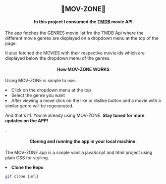 <h2 align="center">🥤MOV-ZONE🍿</h2>
<h4 target="_blank" align="center">In this project I consumed the <a href="https://developers.themoviedb.org/3/">TMDB</a> movie API</h4>
<p>The app fetches the GENRES movie list fro the TMDB Api where the different movie genres are displayed on a dropdown menu at the top of the page.</p>
<p>It also fetched the MOVIES with their respective movie ids which are displayed below the dropdown menu of the genres.</p>
<h4 align="center">How MOV-ZONE WORKS</h4>
<p>Using MOV-ZONE is simple to use.</p>
<li>Click on the dropdown menu at the top</li>
<li>Select the genre you want</li>
<li>After viewing a move click on the like or dislike button and a movie with a similar genre will be regenerated.</li>
<p>And that's it!. You're already using MOV-ZONE. <b>Stay tuned for more updates on the APP!</b></p>.
<h4 align="center">Cloning and running the app in your local machine.</h4>
<p>The MOV-ZONE app is a simple vanilla javaScript and html project using plain CSS for styiling.</p>
<li><b>Clone the Repo</b></li>

``` bash
git clone {url}
```
